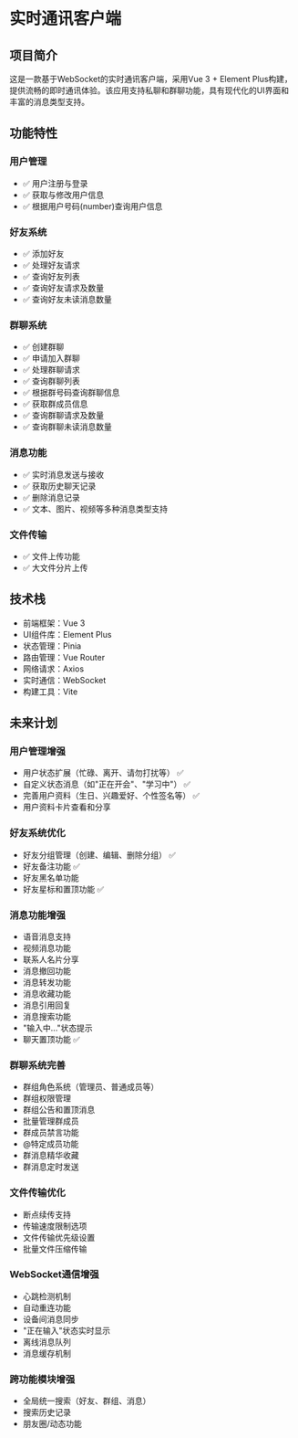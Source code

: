 # 实时通讯客户端
## 项目简介
这是一款基于WebSocket的实时通讯客户端，采用Vue 3 + Element Plus构建，提供流畅的即时通讯体验。该应用支持私聊和群聊功能，具有现代化的UI界面和丰富的消息类型支持。

## 功能特性
### 用户管理
- ✅ 用户注册与登录
- ✅ 获取与修改用户信息
- ✅ 根据用户号码(number)查询用户信息
### 好友系统
- ✅ 添加好友
- ✅ 处理好友请求
- ✅ 查询好友列表
- ✅ 查询好友请求及数量
- ✅ 查询好友未读消息数量
### 群聊系统
- ✅ 创建群聊
- ✅ 申请加入群聊
- ✅ 处理群聊请求
- ✅ 查询群聊列表
- ✅ 根据群号码查询群聊信息
- ✅ 获取群成员信息
- ✅ 查询群聊请求及数量
- ✅ 查询群聊未读消息数量
### 消息功能
- ✅ 实时消息发送与接收
- ✅ 获取历史聊天记录
- ✅ 删除消息记录
- ✅ 文本、图片、视频等多种消息类型支持
### 文件传输
- ✅ 文件上传功能
- ✅ 大文件分片上传
## 技术栈
- 前端框架：Vue 3
- UI组件库：Element Plus
- 状态管理：Pinia
- 路由管理：Vue Router
- 网络请求：Axios
- 实时通信：WebSocket
- 构建工具：Vite

## 未来计划
### 用户管理增强
- 用户状态扩展（忙碌、离开、请勿打扰等） ✅
- 自定义状态消息（如"正在开会"、"学习中"） ✅
- 完善用户资料（生日、兴趣爱好、个性签名等） ✅
- 用户资料卡片查看和分享 
### 好友系统优化
- 好友分组管理（创建、编辑、删除分组） ✅
- 好友备注功能 ✅
- 好友黑名单功能 
- 好友星标和置顶功能 ✅
### 消息功能增强
- 语音消息支持  
- 视频消息功能 
- 联系人名片分享 
- 消息撤回功能 
- 消息转发功能 
- 消息收藏功能 
- 消息引用回复 
- 消息搜索功能 
- "输入中..."状态提示
- 聊天置顶功能 ✅
### 群聊系统完善 
- 群组角色系统（管理员、普通成员等）
- 群组权限管理
- 群组公告和置顶消息
- 批量管理群成员
- 群成员禁言功能
- @特定成员功能
- 群消息精华收藏
- 群消息定时发送
### 文件传输优化
- 断点续传支持
- 传输速度限制选项
- 文件传输优先级设置
- 批量文件压缩传输
### WebSocket通信增强
- 心跳检测机制
- 自动重连功能
- 设备间消息同步
- "正在输入"状态实时显示
- 离线消息队列
- 消息缓存机制
### 跨功能模块增强
- 全局统一搜索（好友、群组、消息）
- 搜索历史记录
- 朋友圈/动态功能
